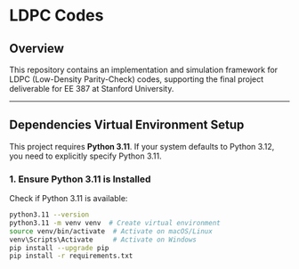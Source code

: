 # LDPC Codes

## Overview
This repository contains an implementation and simulation framework for LDPC (Low-Density Parity-Check) codes, supporting the final project deliverable for EE 387 at Stanford University.


---

## Dependencies Virtual Environment Setup

This project requires **Python 3.11**. If your system defaults to Python 3.12, you need to explicitly specify Python 3.11.

### **1. Ensure Python 3.11 is Installed**
Check if Python 3.11 is available:
```bash
python3.11 --version
python3.11 -m venv venv  # Create virtual environment
source venv/bin/activate  # Activate on macOS/Linux
venv\Scripts\Activate     # Activate on Windows
pip install --upgrade pip
pip install -r requirements.txt
```